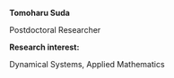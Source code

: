 **Tomoharu Suda**

Postdoctoral Researcher

**Research interest:**


Dynamical Systems, Applied Mathematics

